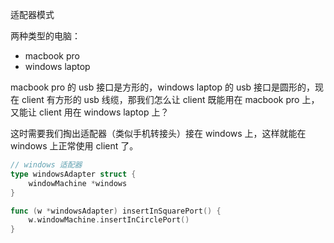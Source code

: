 适配器模式

两种类型的电脑：

- macbook pro
- windows laptop

macbook pro 的 usb 接口是方形的，windows laptop 的 usb 接口是圆形的，现在 client 有方形的 usb 线缆，那我们怎么让 client 既能用在 macbook pro 上，又能让 client 用在 windows laptop 上？

这时需要我们掏出适配器（类似手机转接头）接在 windows 上，这样就能在 windows 上正常使用 client 了。

```go
// windows 适配器
type windowsAdapter struct {
	windowMachine *windows
}

func (w *windowsAdapter) insertInSquarePort() {
	w.windowMachine.insertInCirclePort()
}
```

